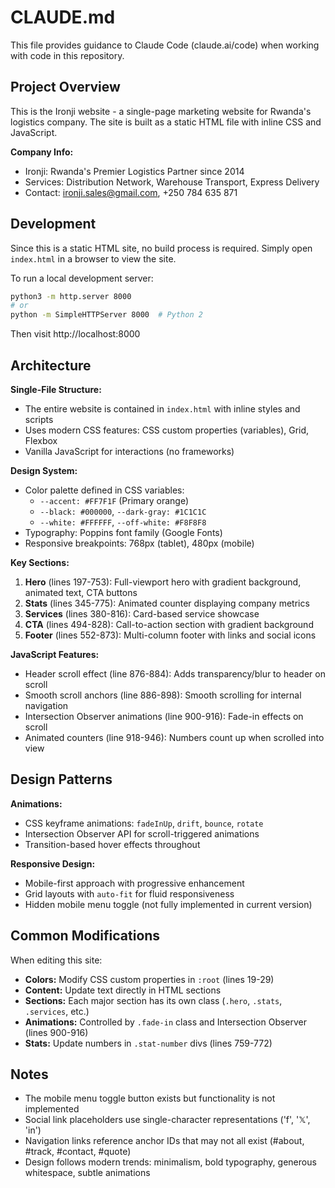 # CLAUDE.md

This file provides guidance to Claude Code (claude.ai/code) when working with code in this repository.

## Project Overview

This is the Ironji website - a single-page marketing website for Rwanda's logistics company. The site is built as a static HTML file with inline CSS and JavaScript.

**Company Info:**
- Ironji: Rwanda's Premier Logistics Partner since 2014
- Services: Distribution Network, Warehouse Transport, Express Delivery
- Contact: ironji.sales@gmail.com, +250 784 635 871

## Development

Since this is a static HTML site, no build process is required. Simply open `index.html` in a browser to view the site.

To run a local development server:
```bash
python3 -m http.server 8000
# or
python -m SimpleHTTPServer 8000  # Python 2
```

Then visit http://localhost:8000

## Architecture

**Single-File Structure:**
- The entire website is contained in `index.html` with inline styles and scripts
- Uses modern CSS features: CSS custom properties (variables), Grid, Flexbox
- Vanilla JavaScript for interactions (no frameworks)

**Design System:**
- Color palette defined in CSS variables:
  - `--accent: #FF7F1F` (Primary orange)
  - `--black: #000000`, `--dark-gray: #1C1C1C`
  - `--white: #FFFFFF`, `--off-white: #F8F8F8`
- Typography: Poppins font family (Google Fonts)
- Responsive breakpoints: 768px (tablet), 480px (mobile)

**Key Sections:**
1. **Hero** (lines 197-753): Full-viewport hero with gradient background, animated text, CTA buttons
2. **Stats** (lines 345-775): Animated counter displaying company metrics
3. **Services** (lines 380-816): Card-based service showcase
4. **CTA** (lines 494-828): Call-to-action section with gradient background
5. **Footer** (lines 552-873): Multi-column footer with links and social icons

**JavaScript Features:**
- Header scroll effect (line 876-884): Adds transparency/blur to header on scroll
- Smooth scroll anchors (line 886-898): Smooth scrolling for internal navigation
- Intersection Observer animations (line 900-916): Fade-in effects on scroll
- Animated counters (line 918-946): Numbers count up when scrolled into view

## Design Patterns

**Animations:**
- CSS keyframe animations: `fadeInUp`, `drift`, `bounce`, `rotate`
- Intersection Observer API for scroll-triggered animations
- Transition-based hover effects throughout

**Responsive Design:**
- Mobile-first approach with progressive enhancement
- Grid layouts with `auto-fit` for fluid responsiveness
- Hidden mobile menu toggle (not fully implemented in current version)

## Common Modifications

When editing this site:
- **Colors:** Modify CSS custom properties in `:root` (lines 19-29)
- **Content:** Update text directly in HTML sections
- **Sections:** Each major section has its own class (`.hero`, `.stats`, `.services`, etc.)
- **Animations:** Controlled by `.fade-in` class and Intersection Observer (lines 900-916)
- **Stats:** Update numbers in `.stat-number` divs (lines 759-772)

## Notes

- The mobile menu toggle button exists but functionality is not implemented
- Social link placeholders use single-character representations ('f', '𝕏', 'in')
- Navigation links reference anchor IDs that may not all exist (#about, #track, #contact, #quote)
- Design follows modern trends: minimalism, bold typography, generous whitespace, subtle animations